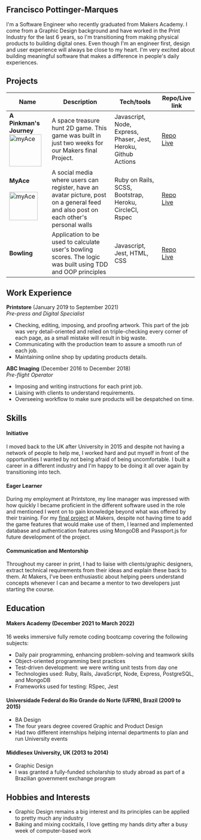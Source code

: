 ## Francisco Pottinger-Marques

I'm a Software Engineer who recently graduated from Makers Academy. I come from a Graphic Design background and have worked in the Print Industry for the last 6 years, so I'm transitioning from making physical products to building digital ones. Even though I'm an engineer first, design and user experience will always be close to my heart. I'm very excited about building meaningful software that makes a difference in people's daily experiences.

## Projects

| Name                         | Description       | Tech/tools        | Repo/Live link
| ---------------------------- | ----------------- | ----------------- | ----------------- |
| **A Pinkman's Journey** <a href="https://github.com/fpmrqs/A-Pinkmans-Journey"><img align="bottom" alt="myAce" width="86px" src="https://github.com/ravensears/A-Pinkmans-Journey/blob/main/src/sprites/logo.png?raw=true" /></a>           | A space treasure hunt 2D game. This game was built in just two weeks for our Makers final Project. | Javascript, Node, Express, Phaser, Jest, Heroku, Github Actions | [Repo](https://github.com/fpmrqs/A-Pinkmans-Journey)<br />[Live](https://lonely-hearts-club.herokuapp.com/game) |
| **MyAce** <br/><br/><a href ="https://github.com/fpmrqs/Team-myAce-acebook-rails-template"><img align="bottom" alt="myAce" width="76px" src="https://myace.herokuapp.com/images/myace_logo_v2.svg" /></a> | A social media where users can register, have an avatar picture, post on a general feed and also post on each other's personal walls | Ruby on Rails, SCSS, Bootstrap, Heroku, CircleCI, Rspec             | [Repo](https://github.com/fpmrqs/Team-myAce-acebook-rails-template)<br />[Live](https://myace.herokuapp.com) |
| **Bowling** | Application to be used to calculate user's bowling scores. The logic was built using TDD and OOP principles | Javascript, Jest, HTML, CSS | [Repo](https://github.com/fpmrqs/bowling-score)<br />[Live](https://fran-goes-bowling.herokuapp.com) |

## Work Experience

**Printstore** (January 2019 to September 2021)  
_Pre-press and Digital Specialist_

- Checking, editing, imposing, and proofing artwork. This part of the job was very detail-oriented and relied on triple-checking every corner of each page, as a small mistake will result in big waste.
- Communicating with the production team to assure a smooth run of each job. 
- Maintaining online shop by updating products details.

**ABC Imaging** (December 2016 to December 2018)  
_Pre-flight Operator_

- Imposing and writing instructions for each print job.
- Liaising with clients to understand requirements.
- Overseeing workflow to make sure products will be despatched on time.

## Skills

#### Initiative

I moved back to the UK after University in 2015 and despite not having a network of people to help me, I worked hard and put myself in front of the opportunities I wanted by not being afraid of being uncomfortable. I built a career in a different industry and I'm happy to be doing it all over again by transitioning into tech.

#### Eager Learner
During my employment at Printstore, my line manager was impressed with how quickly I became proficient in the different software used in the role and mentioned I went on to gain knowledge beyond what was offered by their training. For my [final project](https://github.com/ravensears/RPG-Game) at Makers, despite not having time to add the game features that would make use of them, I learned and implemented database and authentication features using MongoDB and Passport.js for future development of the project.

#### Communication and Mentorship
Throughout my career in print, I had to liaise with clients/graphic designers, extract technical requirements from their ideas and explain these back to them. At Makers, I've been enthusiastic about helping peers understand concepts whenever I can and became a mentor to two developers just starting the course.

## Education

#### Makers Academy (December 2021 to March 2022)
16 weeks immersive fully remote coding bootcamp covering the following subjects:
- Daily pair programming, enhancing problem-solving and teamwork skills
- Object-oriented programming best practices
- Test-driven development: we were writing unit tests from day one
- Technologies used: Ruby, Rails, JavaScript, Node, Express, PostgreSQL, and MongoDB
- Frameworks used for testing: RSpec, Jest

#### Universidade Federal do Rio Grande do Norte (UFRN), Brazil (2009 to 2015)

- BA Design
- The four years degree covered Graphic and Product Design
- Had two different internships helping internal departments to plan and run University events

#### Middlesex University, UK (2013 to 2014)

- Graphic Design
- I was granted a fully-funded scholarship to study abroad as part of a Brazilian government exchange program

## Hobbies and Interests

- Graphic Design remains a big interest and its principles can be applied to pretty much any industry
- Baking and mixing cocktails, I love getting my hands dirty after a busy week of computer-based work
